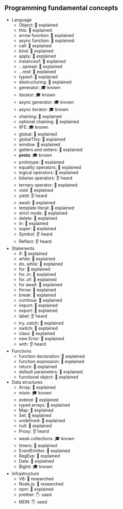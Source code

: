 ## Programming fundamental concepts

- Language
  - Object: 🙋 explained
  - this: 🙋 explained
  - arrow function: 🙋 explained
  - async function: 🙋 explained
  - call: 🙋 explained
  - bind: 🙋 explained
  - apply: 🙋 explained
  - instanceof: 🙋 explained
  - ...spread: 🙋 explained
  - ...rest: 🙋 explained
  - typeof: 🙋 explained
  - destructuring: 🙋 explained
  - generator: 🎓 known
  - iterator: 🎓 known
  - async generator: 🎓 known
  - async iterator: 🎓 known
  - chaining: 🙋 explained
  - optional chaining: 🙋 explained
  - IIFE: 🎓 known
  - global: 🙋 explained
  - globalThis: 🙋 explained
  - window: 🙋 explained
  - getters and setters: 🙋 explained
  - **proto**: 🎓 known
  - prototype: 🙋 explained
  - equality operators: 🙋 explained
  - logical operators: 🙋 explained
  - bitwise operators: 👂 heard
  - ternary operator: 🙋 explained
  - void: 🙋 explained
  - yield: 👂 heard
  - await: 🙋 explained
  - template literal: 🙋 explained
  - strict mode: 🙋 explained
  - delete: 🙋 explained
  - in: 🙋 explained
  - super: 🙋 explained
  - Symbol: 👂 heard
  - Reflect: 👂 heard
- Statements
  - if: 🙋 explained
  - while: 🙋 explained
  - do..while: 🙋 explained
  - for: 🙋 explained
  - for..in: 🙋 explained
  - for..of: 🙋 explained
  - for await: 🙋 explained
  - throw: 🙋 explained
  - break: 🙋 explained
  - continue: 🙋 explained
  - import: 🙋 explained
  - export: 🙋 explained
  - label: 👂 heard
  - try..catch: 🙋 explained
  - switch: 🙋 explained
  - class: 🙋 explained
  - new Error: 🙋 explained
  - with: 👂 heard
- Functions
  - function declaration: 🙋 explained
  - function expression: 🙋 explained
  - return: 🙋 explained
  - default parameters: 🙋 explained
  - functional object: 🙋 explained
- Data structures
  - Array: 🙋 explained
  - mixin: 🎓 known
  - extend: 🙋 explained
  - typed arrays: 🙋 explained
  - Map: 🙋 explained
  - Set: 🙋 explained
  - undefined: 🙋 explained
  - null: 🙋 explained
  - Proxy: 👂 heard
  - weak collections: 🎓 known
  - timers: 🙋 explained
  - EventEmitter: 🙋 explained
  - RegExp: 🙋 explained
  - Date: 🙋 explained
  - BigInt: 🎓 known
- Infrastructure
  - V8: 🔬 researched
  - Node.js: 🔬 researched
  - npm: 🙋 explained
  - prettier: 🖐️ used
  - MDN: 🖐️ used

